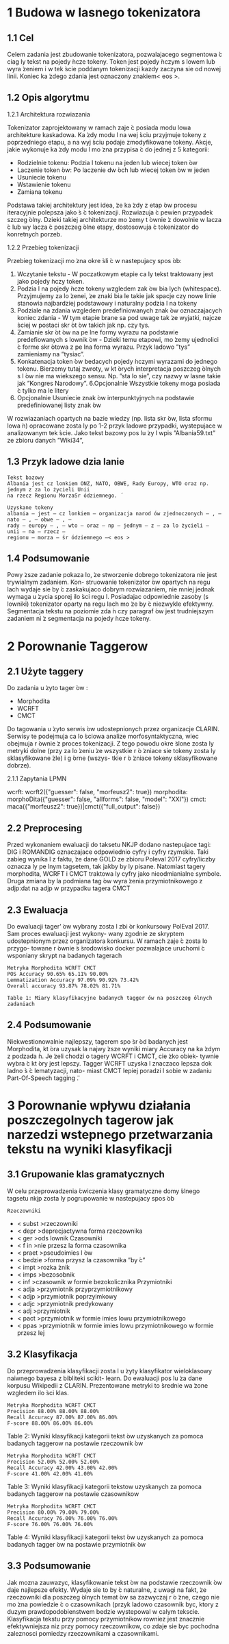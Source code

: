# 1 Budowa w lasnego tokenizatora

## 1.1 Cel

Celem zadania jest zbudowanie tokenizatora, pozwalajacego segmentowa ́c ciag ly tekst na pojedy ́ncze
tokeny. Token jest pojedy ́nczym s lowem lub wyra ̇zeniem i w tek ́scie poddanym tokenizacji kazdy zaczyna
sie od nowej linii. Koniec ka ̇zdego zdania jest oznaczony znakiem< eos >.

## 1.2 Opis algorytmu

1.2.1 Architektura rozwiazania

Tokenizator zaprojektowany w ramach zaje ́c posiada modu lowa architekture kaskadowa. Ka ̇zdy modu l
na wej ́sciu przyjmuje tokeny z poprzedniego etapu, a na wyj ́sciu podaje zmodyfikowane tokeny. Akcje,
jakie wykonuje ka ̇zdy modu l mo ̇zna przypisa ́c do jednej z 5 kategorii:

- Rodzielnie tokenu: Podzia l tokenu na jeden lub wiecej token ́ow
- Laczenie token ́ow: Po laczenie dw ́och lub wiecej token ́ow w jeden
- Usuniecie tokenu
- Wstawienie tokenu
- Zamiana tokenu

Podstawa takiej architektury jest idea, ̇ze ka ̇zdy z etap ́ow procesu iteracyjnie polepsza jako ́s ́c tokenizacji.
Rozwiazuja ́c pewien przypadek szczeg ́olny. Dzieki takiej architekturze mo ̇zemy t ́ownie ̇z dowolnie w lacza ́c
lub wy lacza ́c poszczeg ́olne etapy, dostosowuja ́c tokenizator do konretnych porzeb.

1.2.2 Przebieg tokenizacji

Przebieg tokenizacji mo ̇zna okre ́sli ́c w nastepujacy spos ́ob:

1. Wczytanie tekstu - W poczatkowym etapie ca ly tekst traktowany jest jako pojedy ́nczy token.
2. Podzia l na pojedy ́ncze tokeny wzgledem zak ́ow bia lych (whitespace). Przyjmujemy za lo ̇zenei, ̇ze
    znaki bia le takie jak spacje czy nowe linie stanowia najbardziej podstawowy i naturalny podzia l na
    tokeny
3. Podziale na zdania wzgledem predefiniowanych znak ́ow oznaczajacych koniec zdania - W tym etapie
    brane sa pod uwage tak ̇ze wyjatki, najcze ́sciej w postaci skr ́ot ́ow takich jak np. czy tys.
4. Zamianie skr ́ot ́ow na pe lne formy wyrazu na podstawie predefiowanych s lownik ́ow - Dzieki temu
    etapowi, mo ̇zemy ujednolici ́c forme skr ́otowa z pe lna forma wyrazu. Przyk ladowo ”tys” zamieniamy
    na ”tysiac”.
5. Konkatenacja token ́ow bedacych pojedy ́nczymi wyrazami do jednego tokenu. Bierzemy tutaj
    zwroty, w kt ́orych interpretacja poszczeg ́olnych s l ́ow nie ma wiekszego sensu. Np. ”sta lo sie”,
    czy nazwy w lasne takie jak ”Kongres Narodowy”.
6.Opcjonalnie Wszystkie tokeny moga posiada ́c tylko ma le litery
7. Opcjonalnie Usuniecie znak ́ow interpunktyjnych na podstawie predefiniowanej listy znak ́ow

W rozwiazaniach opartych na bazie wiedzy (np. lista skr ́ow, lista sformu lowa ́n) opracowane zosta ly
po 1-2 przyk ladowe przypadki, wystepujace w analizowanym tek ́scie. Jako tekst bazowy pos lu ̇zy l wpis
”Albania59.txt” ze zbioru danych ”Wiki34”,


## 1.3 Przyk ladowe dzia lanie

```
Tekst bazowy
Albania jest cz lonkiem ONZ, NATO, OBWE, Rady Europy, WTO oraz np. jednym z za lo ̇zycieli Unii
na rzecz Regionu MorzaSr ́odziemnego. ́
```
```
Uzyskane tokeny
albania — jest — cz lonkiem — organizacja narod ́ow zjednoczonych — , — nato — , — obwe — , —
rady — europy — , — wto — oraz — np — jednym — z — za lo ̇zycieli — unii — na — rzecz —
regionu — morza — ́sr ́odziemnego —< eos >
```
## 1.4 Podsumowanie

Powy ̇zsze zadanie pokaza lo, ̇ze stworzenie dobrego tokenizatora nie jest trywialnym zadaniem. Kon-
struowanie tokenizator ́ow opartych na regu lach wydaje sie by ́c zaskakujaco dobrym rozwiazaniem, nie
mniej jednak wymaga u ̇zycia sporej ilo ́sci regu l. Posiadajac odpowiednie zasoby (s lowniki) tokenizator
oparty na regu lach mo ̇ze by ́c niezwykle efektywny. Segmentacja tekstu na poziomie zda ́n czy paragraf ́ow
jest trudniejszym zadaniem ni ̇z segmentacja na pojedy ́ncze tokeny.


# 2 Porownanie Taggerow

## 2.1 Użyte taggery

Do zadania u ̇zyto tager ́ow :

- Morphodita
- WCRFT
- CMCT

Do tagowania u ̇zyto serwis ́ow udostepnionych przez organizacje CLARIN. Serwisy te podejmuja ca lo ́sciowa
analize morfosyntaktyczna, wiec obejmuja r ́ownie ̇z proces tokenizacji. Z tego powodu okre ́slone zosta ly
metryki dolne (przy za lo ̇zeniu ̇ze wszystkie r ́o ̇zniace sie tokeny zosta ly sklasyfikowane ́zle) i g ́orne (wszys-
tkie r ́o ̇zniace tokeny sklasyfikowane dobrze).

2.1.1 Zapytania LPMN

wcrft: wcrft2({"guesser": false, "morfeusz2": true})
morphodita: morphoDita({"guesser": false, "allforms": false, "model": "XXI"})
cmct: maca({"morfeusz2": true})|cmct({"full_output": false})

## 2.2 Preprocesing

Przed wykonaniem ewaluacji do taksetu NKJP dodano nastepujace tagi: DIG i ROMANDIG oznaczajace
odpowiednio cyfry i cyfry rzymskie. Taki zabieg wynika l z faktu, ̇ze dane GOLD ze zbioru Poleval 2017
cyfry/liczby oznacza ly pe lnym tagsetem, tak jakby by ly pisane. Natomiast tagery morphodita, WCRFT
i CMCT traktowa ly cyfry jako nieodmianialne symbole. Druga zmiana by la podmiana tag ́ow wyra ̇zenia
przymiotnikowego z adjp:dat na adjp w przypadku tagera CMCT

## 2.3 Ewaluacja

Do ewaluacji tager’ ́ow wybrany zosta l zbi ́or konkursowy PolEval 2017. Sam proces ewaluacji jest wykony-
wany zgodnie ze skryptem udostepnionym przez organizatora konkursu. W ramach zaje ́c zosta lo przygo-
towane r ́ownie ́s ́srodowisko docker pozwalajace uruchomi ́c wsponiany skrypt na badanych tagerach

```
Metryka Morphodita WCRFT CMCT
POS Accuracy 90.65% 65.11% 90.00%
Lemmatization Accuracy 97.09% 90.92% 73.42%
Overall accuracy 93.87% 78.02% 81.71%
```
```
Table 1: Miary klasyfikacyjne badanych tagger ́ow na poszczeg ́olnych zadaniach
```

## 2.4 Podsumowanie

Niekwestionowalnie najlepszy, tagerem spo ́sr ́od badanych jest Morphodita, kt ́ora uzysak la najwy ̇zsze
wyniki miary Accuracy na ka ̇zdym z podzada ́n. Je ̇zeli chodzi o tagery WCRFT i CMCT, cie ̇zko obiek-
tywnie wybra ́c kt ́ory jest lepszy. Tagger WCRFT uzyska l znaczaco lepsza dok ladno ́s ́c lematyzacji, nato-
miast CMCT lepiej poradzi l sobie w zadaniu ̈Part-Of-Speech tagging ̈.


# 3 Porownanie wpływu działania poszczegolnych tagerow jak narzedzi wstepnego przetwarzania tekstu na wyniki klasyfikacji

## 3.1 Grupowanie klas gramatycznych

W celu przeprowadzenia ́cwiczenia klasy gramatyczne domy ́slnego tagsetu nkjp zosta ly pogrupowanie w
nastepujacy spos ́ob

```
Rzeczowniki
```
- < subst >rzeczowniki
- < depr >deprecjactywna forma rzeczownika
- < ger >ods lownik
    Czasowniki
- < f in >nie przesz la forma czasownika
- < praet >pseudoimies l ́ow
- < bedzie >forma przysz la czasownika ”by ́c”
- < impt >rozka ́znik
- < imps >bezosobnik
- < inf >czasownik w formie bezokolicznika
    Przymiotniki
- < adja >przymiotnik przyprzymiotnikowy
- < adjp >przymiotnik poprzyimkowy
- < adjc >przymiotnik predykowany
- < adj >przymiotnik
- < pact >przymiotnik w formie imies lowu przymiotnikowego
- < ppas >przymiotnik w formie imies lowu przymiotnikowego w formie przesz lej


## 3.2 Klasyfikacja

Do przeprowadzenia klasyfikacji zosta l u ̇zyty klasyfikator wieloklasowy naiwnego bayesa z bibliteki scikit-
learn. Do ewaluacji pos lu ̇za dane korpusu Wikipedii z CLARIN. Prezentowane metryki to ́srednie wa ̇zone
wzgledem ilo ́sci klas.

```
Metryka Morphodita WCRFT CMCT
Precision 88.00% 88.00% 88.00%
Recall Accuracy 87.00% 87.00% 86.00%
F-score 88.00% 86.00% 86.00%
```
Table 2: Wyniki klasyfikacji kategorii tekst ́ow uzyskanych za pomoca badanych taggerow na postawie
rzeczownik ́ow

```
Metryka Morphodita WCRFT CMCT
Precision 52.00% 52.00% 52.00%
Recall Accuracy 42.00% 43.00% 42.00%
F-score 41.00% 42.00% 41.00%
```
Table 3: Wyniki klasyfikacji kategorii tekstow uzyskanych za pomoca badanych taggerow na postawie
czasownikow

```
Metryka Morphodita WCRFT CMCT
Precision 80.00% 79.00% 79.00%
Recall Accuracy 76.00% 76.00% 76.00%
F-score 76.00% 76.00% 76.00%
```
Table 4: Wyniki klasyfikacji kategorii tekst ́ow uzyskanych za pomoca badanych tagger ́ow na postawie
przymiotnik ́ow


## 3.3 Podsumowanie

Jak mozna zauwazyc, klasyfikowanie tekst ́ow na podstawie rzeczownik ́ow daje najlepsze efekty. Wydaje
sie to by ́c naturalne, z uwagi na fakt, ̇ze rzeczowniki dla poszczeg ́olnych temat ́ow sa zazwyczaj r ́o ̇zne,
czego nie mo ̇zna powiedzie ́c o czasownikach (przyk ladowo czasownik byc, ktory z duzym prawdopodobienstwem
bedzie wystepowal w calym tekscie. Klasyfikacja tekstu przy pomocy przymiotnikow rowniez jest
znacznie efektywniejsza niz przy pomocy rzeczownikow, co zdaje sie byc pochodna zaleznosci pomiedzy
rzeczownikami a czasownikami.


